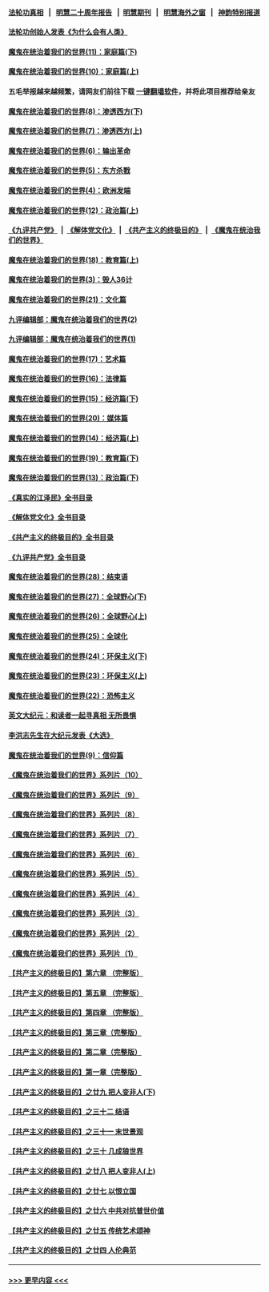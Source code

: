 #### [法轮功真相](https://github.com/gfw-breaker/truth/blob/master/README.md?t=0) &nbsp;&nbsp;|&nbsp;&nbsp; [明慧二十周年报告](https://github.com/gfw-breaker/mh-reports/blob/master/README.md?t=0) &nbsp;&nbsp;|&nbsp;&nbsp;[明慧期刊](https://github.com/gfw-breaker/mh-qikan) &nbsp;&nbsp;|&nbsp;&nbsp; [明慧海外之窗](https://github.com/gfw-breaker/mh-news/blob/master/README.md?t=0) &nbsp;&nbsp;|&nbsp;&nbsp; [神韵特别报道](https://github.com/gfw-breaker/mh-news/blob/master/shenyun.md?t=0)
#### [法轮功创始人发表《为什么会有人类》](../pages/nsc422/n13912117.md?t=01251243) 
#### [魔鬼在统治着我们的世界(11)：家庭篇(下)](../pages/nsc422/n10440961.md?t=01251243) 
#### [魔鬼在统治着我们的世界(10)：家庭篇(上)](../pages/nsc422/n10435448.md?t=01251243) 
#### 五毛举报越来越频繁，请网友们前往下载 [一键翻墙软件](https://github.com/gfw-breaker/ssr-accounts)，并将此项目推荐给亲友
#### [魔鬼在统治着我们的世界(8)：渗透西方(下)](../pages/nsc422/n10429603.md?t=01251243) 
#### [魔鬼在统治着我们的世界(7)：渗透西方(上)](../pages/nsc422/n10426013.md?t=01251243) 
#### [魔鬼在统治着我们的世界(6)：输出革命](../pages/nsc422/n10421536.md?t=01251243) 
#### [魔鬼在统治着我们的世界(5)：东方杀戮](../pages/nsc422/n10417707.md?t=01251243) 
#### [魔鬼在统治着我们的世界(4)：欧洲发端](../pages/nsc422/n10414890.md?t=01251243) 
#### [魔鬼在统治着我们的世界(12)：政治篇(上)](../pages/nsc422/n10444576.md?t=01251243) 
#### [《九评共产党》](https://github.com/begood0513/9ping.md/blob/master/README.md) &nbsp;|&nbsp; [《解体党文化》](../../../../jtdwh.md/blob/master/README.md)  &nbsp;|&nbsp; [《共产主义的终极目的》](../../../../gczydzjmd.md/blob/master/README.md) &nbsp;|&nbsp; [《魔鬼在统治我们的世界》](../../../../mgztzwmdsj.md/blob/master/README.md) 
#### [魔鬼在统治着我们的世界(18)：教育篇(上)](../pages/nsc422/n10526970.md?t=01251243) 
#### [魔鬼在统治着我们的世界(3)：毁人36计](../pages/nsc422/n10411583.md?t=01251243) 
#### [魔鬼在统治着我们的世界(21)：文化篇](../pages/nsc422/n10597706.md?t=01251243) 
#### [九评编辑部：魔鬼在统治着我们的世界(2)](../pages/nsc422/n10410036.md?t=01251243) 
#### [九评编辑部：魔鬼在统治着我们的世界(1)](../pages/nsc422/n10406825.md?t=01251243) 
#### [魔鬼在统治着我们的世界(17)：艺术篇](../pages/nsc422/n10499093.md?t=01251243) 
#### [魔鬼在统治着我们的世界(16)：法律篇](../pages/nsc422/n10485969.md?t=01251243) 
#### [魔鬼在统治着我们的世界(15)：经济篇(下)](../pages/nsc422/n10469975.md?t=01251243) 
#### [魔鬼在统治着我们的世界(20)：媒体篇](../pages/nsc422/n10586579.md?t=01251243) 
#### [魔鬼在统治着我们的世界(14)：经济篇(上)](../pages/nsc422/n10457370.md?t=01251243) 
#### [魔鬼在统治着我们的世界(19)：教育篇(下)](../pages/nsc422/n10564808.md?t=01251243) 
#### [魔鬼在统治着我们的世界(13)：政治篇(下)](../pages/nsc422/n10448270.md?t=01251243) 
#### [《真实的江泽民》全书目录](../pages/nsc422/n13721399.md?t=01251243) 
#### [《解体党文化》全书目录](../pages/nsc422/n13721157.md?t=01251243) 
#### [《共产主义的终极目的》全书目录](../pages/nsc422/n13721048.md?t=01251243) 
#### [《九评共产党》全书目录](../pages/nsc422/n13708085.md?t=01251243) 
#### [魔鬼在统治着我们的世界(28)：结束语](../pages/nsc422/n10936246.md?t=01251243) 
#### [魔鬼在统治着我们的世界(27)：全球野心(下)](../pages/nsc422/n10928319.md?t=01251243) 
#### [魔鬼在统治着我们的世界(26)：全球野心(上)](../pages/nsc422/n10900318.md?t=01251243) 
#### [魔鬼在统治着我们的世界(25)：全球化](../pages/nsc422/n10788205.md?t=01251243) 
#### [魔鬼在统治着我们的世界(24)：环保主义(下)](../pages/nsc422/n10695307.md?t=01251243) 
#### [魔鬼在统治着我们的世界(23)：环保主义(上)](../pages/nsc422/n10688613.md?t=01251243) 
#### [魔鬼在统治着我们的世界(22)：恐怖主义](../pages/nsc422/n10614727.md?t=01251243) 
#### [英文大纪元：和读者一起寻真相 无所畏惧](../pages/nsc422/n12542027.md?t=01251243) 
#### [李洪志先生在大纪元发表《大选》](../pages/nsc422/n12534746.md?t=01251243) 
#### [魔鬼在统治着我们的世界(9)：信仰篇](../pages/nsc422/n10432159.md?t=01251243) 
#### [《魔鬼在统治着我们的世界》系列片（10）](../pages/nsc422/n12292670.md?t=01251243) 
#### [《魔鬼在统治着我们的世界》系列片（9）](../pages/nsc422/n12290859.md?t=01251243) 
#### [《魔鬼在统治着我们的世界》系列片（8）](../pages/nsc422/n12287445.md?t=01251243) 
#### [《魔鬼在统治着我们的世界》系列片（7）](../pages/nsc422/n12283425.md?t=01251243) 
#### [《魔鬼在统治着我们的世界》系列片（6）](../pages/nsc422/n12282314.md?t=01251243) 
#### [《魔鬼在统治着我们的世界》系列片（5）](../pages/nsc422/n12281419.md?t=01251243) 
#### [《魔鬼在统治着我们的世界》系列片（4）](../pages/nsc422/n12274024.md?t=01251243) 
#### [《魔鬼在统治着我们的世界》系列片（3）](../pages/nsc422/n12271322.md?t=01251243) 
#### [《魔鬼在统治着我们的世界》系列片（2）](../pages/nsc422/n12269049.md?t=01251243) 
#### [《魔鬼在统治着我们的世界》系列片（1）](../pages/nsc422/n12267575.md?t=01251243) 
#### [【共产主义的终极目的】第六章 （完整版）](../pages/nsc422/n11428913.md?t=01251243) 
#### [【共产主义的终极目的】第五章 （完整版）](../pages/nsc422/n11428912.md?t=01251243) 
#### [【共产主义的终极目的】第四章 （完整版）](../pages/nsc422/n11428907.md?t=01251243) 
#### [【共产主义的终极目的】第三章（完整版）](../pages/nsc422/n11428848.md?t=01251243) 
#### [【共产主义的终极目的】第二章（完整版）](../pages/nsc422/n11428831.md?t=01251243) 
#### [【共产主义的终极目的】第一章（完整版）](../pages/nsc422/n11417651.md?t=01251243) 
#### [【共产主义的终极目的】之廿九 把人变非人(下)](../pages/nsc422/n11344140.md?t=01251243) 
#### [【共产主义的终极目的】之三十二 结语](../pages/nsc422/n11360535.md?t=01251243) 
#### [【共产主义的终极目的】之三十一 末世景观](../pages/nsc422/n11351129.md?t=01251243) 
#### [【共产主义的终极目的】之三十 几成狼世界](../pages/nsc422/n11348280.md?t=01251243) 
#### [【共产主义的终极目的】之廿八 把人变非人(上)](../pages/nsc422/n11340492.md?t=01251243) 
#### [【共产主义的终极目的】之廿七 以恨立国](../pages/nsc422/n11336944.md?t=01251243) 
#### [【共产主义的终极目的】之廿六 中共对抗普世价值](../pages/nsc422/n11324785.md?t=01251243) 
#### [【共产主义的终极目的】之廿五 传统艺术颂神](../pages/nsc422/n11296396.md?t=01251243) 
#### [【共产主义的终极目的】之廿四 人伦典范](../pages/nsc422/n11296397.md?t=01251243) 

----
#### [ >>> 更早内容 <<< ](../indexes/nsc422-earlier.md)
